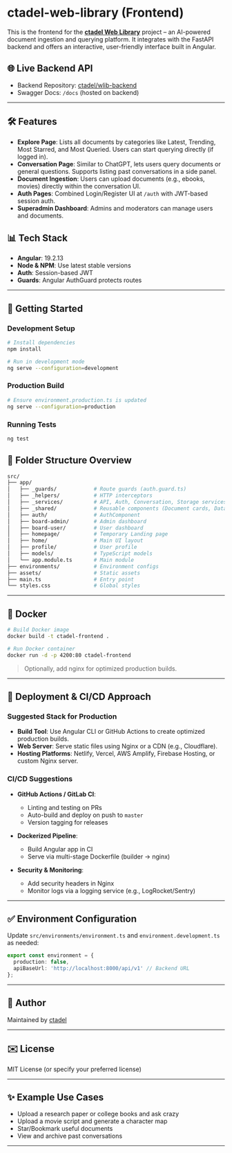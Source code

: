 # ctadel-web-library (Frontend)

This is the frontend for the [**ctadel Web Library**](https://github.com/ctadel/ctadel-web-library) project – an AI-powered document ingestion and querying platform. It integrates with the FastAPI backend and offers an interactive, user-friendly interface built in Angular.

## 🌐 Live Backend API
- Backend Repository: [ctadel/wlib-backend](https://github.com/ctadel/wlib-backend)
- Swagger Docs: `/docs` (hosted on backend)

---

## 🛠️ Features

- **Explore Page**: Lists all documents by categories like Latest, Trending, Most Starred, and Most Queried. Users can start querying directly (if logged in).
- **Conversation Page**: Similar to ChatGPT, lets users query documents or general questions. Supports listing past conversations in a side panel.
- **Document Ingestion**: Users can upload documents (e.g., ebooks, movies) directly within the conversation UI.
- **Auth Pages**: Combined Login/Register UI at `/auth` with JWT-based session auth.
- **Superadmin Dashboard**: Admins and moderators can manage users and documents.

## 📊 Tech Stack

- **Angular**: 19.2.13
- **Node & NPM**: Use latest stable versions
- **Auth**: Session-based JWT
- **Guards**: Angular AuthGuard protects routes

---

## 🚀 Getting Started

### Development Setup

```bash
# Install dependencies
npm install

# Run in development mode
ng serve --configuration=development
```

### Production Build

```bash
# Ensure environment.production.ts is updated
ng serve --configuration=production
```

### Running Tests

```bash
ng test
```

## 📁 Folder Structure Overview

```bash
src/
├── app/
│   ├── _guards/            # Route guards (auth.guard.ts)
│   ├── _helpers/           # HTTP interceptors
│   ├── _services/          # API, Auth, Conversation, Storage services
│   ├── _shared/            # Reusable components (Document cards, Data tables)
│   ├── auth/               # AuthComponent
│   ├── board-admin/        # Admin dashboard
│   ├── board-user/         # User dashboard
│   ├── homepage/           # Temporary Landing page
│   ├── home/               # Main UI layout
│   ├── profile/            # User profile
│   ├── models/             # TypeScript models
│   └── app.module.ts       # Main module
├── environments/           # Environment configs
├── assets/                 # Static assets
├── main.ts                 # Entry point
└── styles.css              # Global styles
```

---

## 🐳 Docker

```bash
# Build Docker image
docker build -t ctadel-frontend .

# Run Docker container
docker run -d -p 4200:80 ctadel-frontend
```

> Optionally, add nginx for optimized production builds.

---

## 🚀 Deployment & CI/CD Approach

### Suggested Stack for Production

- **Build Tool**: Use Angular CLI or GitHub Actions to create optimized production builds.
- **Web Server**: Serve static files using Nginx or a CDN (e.g., Cloudflare).
- **Hosting Platforms**: Netlify, Vercel, AWS Amplify, Firebase Hosting, or custom Nginx server.

### CI/CD Suggestions

- **GitHub Actions / GitLab CI**:
  - Linting and testing on PRs
  - Auto-build and deploy on push to `master`
  - Version tagging for releases

- **Dockerized Pipeline**:
  - Build Angular app in CI
  - Serve via multi-stage Dockerfile (builder → nginx)

- **Security & Monitoring**:
  - Add security headers in Nginx
  - Monitor logs via a logging service (e.g., LogRocket/Sentry)

---

## ✅ Environment Configuration

Update `src/environments/environment.ts` and `environment.development.ts` as needed:

```ts
export const environment = {
  production: false,
  apiBaseUrl: 'http://localhost:8000/api/v1' // Backend URL
};
```

---

## 👤 Author

Maintained by [ctadel](https://github.com/ctadel)

---

## ✉️ License

MIT License (or specify your preferred license)

---

## ✨ Example Use Cases

* Upload a research paper or college books and ask crazy
* Upload a movie script and generate a character map
* Star/Bookmark useful documents
* View and archive past conversations

---
